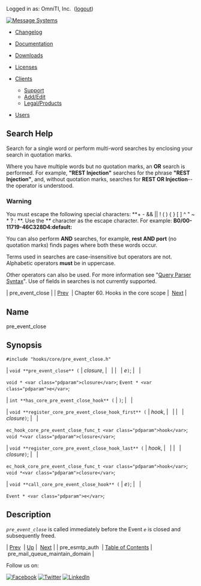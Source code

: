 Logged in as: OmniTI, Inc.  ([logout](https://support.messagesystems.com/logout.php))

[![Message Systems](https://support.messagesystems.com/images/ms-white205.png)](https://support.messagesystems.com/start.php) 

*   [Changelog](https://support.messagesystems.com/start.php?show=changelog)
*   [Documentation](https://support.messagesystems.com/docs/)
*   [Downloads](https://support.messagesystems.com/start.php)

*   [Licenses](https://support.messagesystems.com/license_summary.php)
*   <a href="">Clients</a>
    *   [Support](https://support.messagesystems.com/cs.php)
    *   [Add/Edit](https://support.messagesystems.com/edit_client.php)
    *   [Legal/Products](https://support.messagesystems.com/edit_products.php)
*   [Users](https://support.messagesystems.com/edit_customer.php)

## Search Help

Search for a single word or perform multi-word searches by enclosing your search in quotation marks.

Where you have multiple words but no quotation marks, an **OR** search is performed. For example, **"REST Injection"** searches for the phrase **"REST Injection"**, and, without quotation marks, searches for **REST OR Injection**--the operator is understood.

### Warning

You must escape the following special characters: **+ - && || ! ( ) { } [ ] ^ " ~ * ? : \**. Use the **\** character as the escape character. For example: **B0/00-11719-46C328D4\:default\:**

You can also perform **AND** searches, for example, **rest AND port** (no quotation marks) finds pages where both these words occur.

Terms used in searches are case-insensitive but operators are not. Alphabetic operators **must** be in uppercase.

Other operators can also be used. For more information see "[Query Parser Syntax](https://lucene.apache.org/core/old_versioned_docs/versions/3_0_0/queryparsersyntax.html)". Use of fields in searches is not currently supported.

| pre_event_close |
| [Prev](hooks.core.pre_esmtp_auth.php)  | Chapter 60. Hooks in the core scope |  [Next](hooks.core.pre_mail_queue_maintain_domain.php) |

<a name="hooks.core.pre_event_close"></a>
## Name

pre_event_close

## Synopsis

`#include "hooks/core/pre_event_close.h"`

| `void **pre_event_close** (` | <var class="pdparam">closure</var>, |   |
|   | <var class="pdparam">e</var>`)`; |   |

`void * <var class="pdparam">closure</var>`;
`Event * <var class="pdparam">e</var>`;

| `int **has_core_pre_event_close_hook** (` | `)`; |   |

| `void **register_core_pre_event_close_hook_first** (` | <var class="pdparam">hook</var>, |   |
|   | <var class="pdparam">closure</var>`)`; |   |

`ec_hook_core_pre_event_close_func_t <var class="pdparam">hook</var>`;
`void *<var class="pdparam">closure</var>`;

| `void **register_core_pre_event_close_hook_last** (` | <var class="pdparam">hook</var>, |   |
|   | <var class="pdparam">closure</var>`)`; |   |

`ec_hook_core_pre_event_close_func_t <var class="pdparam">hook</var>`;
`void *<var class="pdparam">closure</var>`;

| `void **call_core_pre_event_close_hook** (` | <var class="pdparam">e</var>`)`; |   |

`Event * <var class="pdparam">e</var>`;<a name="idp18029856"></a>
## Description

*`pre_event_close`* is called immediately before the Event *`e`* is closed and subsequently freed.

| [Prev](hooks.core.pre_esmtp_auth.php)  | [Up](hooks.core.php) |  [Next](hooks.core.pre_mail_queue_maintain_domain.php) |
| pre_esmtp_auth  | [Table of Contents](index.php) |  pre_mail_queue_maintain_domain |

Follow us on:

[![Facebook](https://support.messagesystems.com/images/icon-facebook.png)](http://www.facebook.com/messagesystems) [![Twitter](https://support.messagesystems.com/images/icon-twitter.png)](http://twitter.com/#!/MessageSystems) [![LinkedIn](https://support.messagesystems.com/images/icon-linkedin.png)](http://www.linkedin.com/company/message-systems)